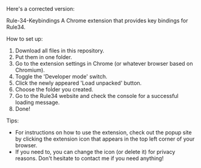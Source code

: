 Here's a corrected version:

Rule-34-Keybindings
A Chrome extension that provides key bindings for Rule34.

How to set up:
1) Download all files in this repository.
2) Put them in one folder.
3) Go to the extension settings in Chrome (or whatever browser based on Chromium).
4) Toggle the 'Developer mode' switch.
5) Click the newly appeared 'Load unpacked' button.
6) Choose the folder you created.
7) Go to the Rule34 website and check the console for a successful loading message.
8) Done!

Tips:
- For instructions on how to use the extension, check out the popup site by clicking the extension icon that appears in the top left corner of your browser.
- If you need to, you can change the icon (or delete it) for privacy reasons.
Don't hesitate to contact me if you need anything!
